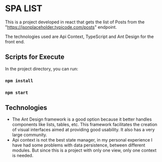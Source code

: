 # SPA LIST

This is a project developed in react that gets the list of Posts from the "https://jsonplaceholder.typicode.com/posts" endpoint.

The technologies used are Api Context, TypeScript and Ant Design for the front end.

## Scripts for Execute

In the project directory, you can run:

### `npm install`

### `npm start`

## Technologies

- The Ant Design framework is a good option because it better handles components like lists, tables, etc. This framework facilitates the creation of visual interfaces aimed at providing good usability. It also has a very large community.
- Api context is not the best state manager, in my personal experience I have had some problems with data persistence, between different modules. But since this is a project with only one view, only one context is needed.